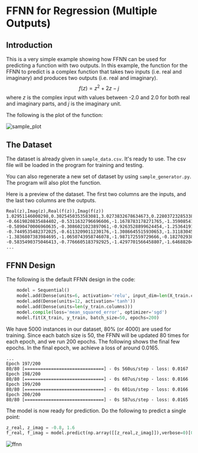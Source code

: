# FFNN for Regression (Multiple Outputs)

## Introduction

This is a very simple example showing how FFNN can be used for predicting a function with two outputs.
In this example, the function for the FFNN to predict is a complex function that takes two inputs (i.e. real and imaginary) and produces two outputs (i.e. real and imaginary).
$$f(z) = z^2 + 2z - j$$ 
where $z$ is the complex input with values between -2.0 and 2.0 for both real and imaginary parts, and $j$ is the imaginary unit.

The following is the plot of the function:

![sample_plot](https://github.com/cfoh/FFNN-Examples/assets/51439829/f7c20e9e-fb8b-41db-86da-6847fc67185a)

## The Dataset

The dataset is already given in `sample_data.csv`. It's ready to use. The csv file will be loaded in the program for training and testing.

You can also regenerate a new set of dataset by using `sample_generator.py`. The program will also plot the function.

Here is a preview of the dataset. The first two columns are the inputs, and the last two columns are the outputs.

```
Real(z),Imag(z),Real(f(z)),Imag(f(z))
1.02951146000298,0.3025450353583081,3.0273832678634673,0.2280372328533864
-0.6619820835484402,-0.5311632796696606,-1.1678783178271765,-1.3590854101790315
-0.5890470006960635,-0.3086021023897061,-0.9263528899624454,-1.2536419191371004
-0.7449535482372025,-0.6113209011230176,-1.3086645515930653,-1.3118304534397232
-1.3836807383984695,-1.0650743958746078,-1.987172559729666,-0.18270293868305343
-0.5835490375046413,-0.7766605183792925,-1.4297701566458807,-1.6468820408224012
...
```

## FFNN Design

The following is the default FFNN design in the code:

```python
    model = Sequential()
    model.add(Dense(units=6, activation='relu', input_dim=len(X_train.columns)))
    model.add(Dense(units=12, activation='tanh'))
    model.add(Dense(units=len(y_train.columns)))
    model.compile(loss='mean_squared_error', optimizer='sgd')
    model.fit(X_train, y_train, batch_size=50, epochs=200)
```

We have 5000 instances in our dataset, 80% (or 4000) are used for training. Since each batch size is 50, the FFNN will be updated 80 times for each epoch, and we run 200 epochs. The following shows the final few epochs. In the final epoch, we achieve a loss of around 0.0165.

```
...
Epoch 197/200
80/80 [==============================] - 0s 560us/step - loss: 0.0167
Epoch 198/200
80/80 [==============================] - 0s 607us/step - loss: 0.0166
Epoch 199/200
80/80 [==============================] - 0s 601us/step - loss: 0.0166
Epoch 200/200
80/80 [==============================] - 0s 587us/step - loss: 0.0165
```

The model is now ready for prediction. Do the following to predict a single point:

```python
z_real, z_imag = -0.8, 1.6
f_real, f_imag = model.predict(np.array([[z_real,z_imag]]),verbose=0)[0]
```

![ffnn](https://github.com/cfoh/FFNN-Examples/assets/51439829/3dc94771-da56-4f01-93fc-c4e2ab3e76c0)
